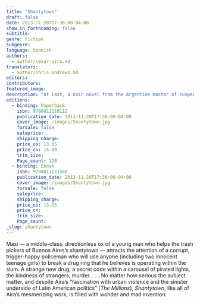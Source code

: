 ```yaml
---
title: "Shantytown"
draft: false
date: 2013-11-20T17:36:00-04:00
show_in_forthcoming: false
subtitle:
genre: Fiction
subgenre:
language: Spanish
authors:
  - author/cesar-aira.md
translators:
  - author/chris-andrews.md
editors:
contributors:
featured_image:
description: "At last, a noir novel from the Argentine master of suspense and surprises "
editions:
  - binding: Paperback
    isbn: 9780811219112
    publication_date: 2013-11-20T17:36:00-04:00
    cover_image: /images/Shantytown.jpg
    forsale: false
    saleprice:
    shipping_charge:
    price_us: 13.95
    price_cn: 15.00
    trim_size:
    Page_count: 128
  - binding: Ebook
    isbn: 9780811221580
    publication_date: 2013-11-20T17:36:00-04:00
    cover_image: /images/Shantytown.jpg
    forsale: false
    saleprice:
    shipping_charge:
    price_us: 13.95
    price_cn:
    trim_size:
    Page_count:
_slug: shantytown
---
```


Maxi — a middle-class, directionless ox of a young man who helps the trash pickers of Buenos Aires’s shantytown — attracts the attention of a corrupt, trigger-happy policeman who will use anyone (including two innocent teenage girls) to break a drug ring that he believes is operating within the slum. A strange new drug, a secret code within a carousel of pirated lights, the kindness of strangers, murder. . . . No matter how serious the subject matter, and despite Aira’s “fascination with urban violence and the sinister underside of Latin American politics” (_The Millions_), _Shantytown_, like all of Aira’s mesmerizing work, is filled with wonder and mad invention.

